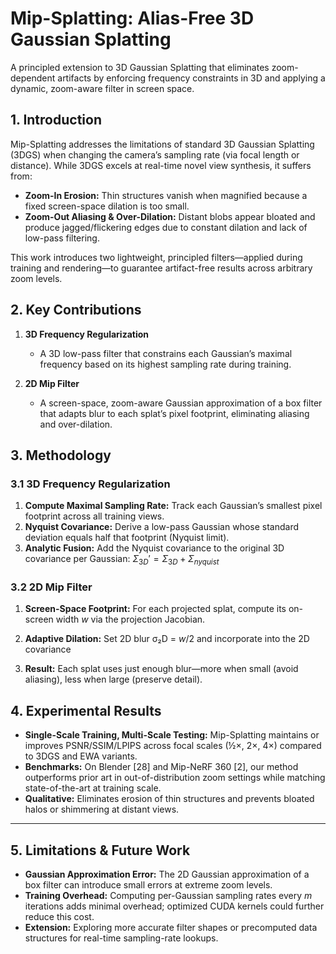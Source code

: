 # Mip-Splatting: Alias-Free 3D Gaussian Splatting

A principled extension to 3D Gaussian Splatting that eliminates zoom-dependent artifacts by enforcing frequency constraints in 3D and applying a dynamic, zoom-aware filter in screen space.


## 1. Introduction

Mip-Splatting addresses the limitations of standard 3D Gaussian Splatting (3DGS) when changing the camera’s sampling rate (via focal length or distance). While 3DGS excels at real-time novel view synthesis, it suffers from:

* **Zoom-In Erosion:** Thin structures vanish when magnified because a fixed screen-space dilation is too small.
* **Zoom-Out Aliasing & Over-Dilation:** Distant blobs appear bloated and produce jagged/flickering edges due to constant dilation and lack of low-pass filtering.

This work introduces two lightweight, principled filters—applied during training and rendering—to guarantee artifact-free results across arbitrary zoom levels.


## 2. Key Contributions

1. **3D Frequency Regularization**

   * A 3D low-pass filter that constrains each Gaussian’s maximal frequency based on its highest sampling rate during training.
2. **2D Mip Filter**

   * A screen-space, zoom-aware Gaussian approximation of a box filter that adapts blur to each splat’s pixel footprint, eliminating aliasing and over-dilation.


## 3. Methodology

### 3.1 3D Frequency Regularization

1. **Compute Maximal Sampling Rate:** Track each Gaussian’s smallest pixel footprint across all training views.
2. **Nyquist Covariance:** Derive a low-pass Gaussian whose standard deviation equals half that footprint (Nyquist limit).
3. **Analytic Fusion:** Add the Nyquist covariance to the original 3D covariance per Gaussian:
   $\Sigma_{3D}' = \Sigma_{3D} + \Sigma_{nyquist}$

### 3.2 2D Mip Filter

1. **Screen-Space Footprint:** For each projected splat, compute its on-screen width *w* via the projection Jacobian.
2. **Adaptive Dilation:** Set 2D blur σ₂D = *w*/2 and incorporate into the 2D covariance

3. **Result:** Each splat uses just enough blur—more when small (avoid aliasing), less when large (preserve detail).


## 4. Experimental Results

* **Single-Scale Training, Multi-Scale Testing:** Mip-Splatting maintains or improves PSNR/SSIM/LPIPS across focal scales (½×, 2×, 4×) compared to 3DGS and EWA variants.
* **Benchmarks:** On Blender \[28] and Mip-NeRF 360 \[2], our method outperforms prior art in out-of-distribution zoom settings while matching state-of-the-art at training scale.
* **Qualitative:** Eliminates erosion of thin structures and prevents bloated halos or shimmering at distant views.

---

## 5. Limitations & Future Work

* **Gaussian Approximation Error:** The 2D Gaussian approximation of a box filter can introduce small errors at extreme zoom levels.
* **Training Overhead:** Computing per-Gaussian sampling rates every *m* iterations adds minimal overhead; optimized CUDA kernels could further reduce this cost.
* **Extension:** Exploring more accurate filter shapes or precomputed data structures for real-time sampling-rate lookups.
